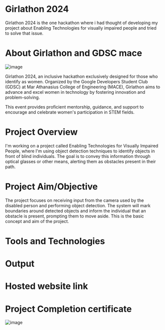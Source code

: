 # Girlathon 2024
Girlathon 2024 is the one hackathon where i had thought of developing my project about Enabling Technologies for visually impaired people and tried to solve that issue.
# About Girlathon and GDSC mace
![image](https://github.com/user-attachments/assets/fce178cb-54ba-45b5-808d-bf9fe7198d77)

Girlathon 2024, an inclusive hackathon exclusively designed for those who identify as women. Organized by the Google Developers Student Club (GDSC) at Mar Athanasius College of Engineering (MACE), Girlathon aims to advance and excel women in technology by fostering innovation and problem-solving. 

This event provides proficient mentorship, guidance, and support to encourage and celebrate women's participation in STEM fields. 
# Project Overview
I'm working on a project called Enabling Technologies for Visually Impaired People, where I'm using object detection techniques to identify objects in front of blind individuals. The goal is to convey this information through optical glasses or other means, alerting them as obstacles present in their path.
# Project Aim/Objective
The project focuses on receiving input from the camera used by the disabled person and performing object detection. The system will mark boundaries around detected objects and inform the individual that an obstacle is present, prompting them to move aside. This is the basic concept and aim of the project.
# Tools and Technologies
# Output
# Hosted website link
# Project Completion certificate
![image](https://github.com/user-attachments/assets/cef76364-a738-4ca4-afd4-d8da9376bb70)
